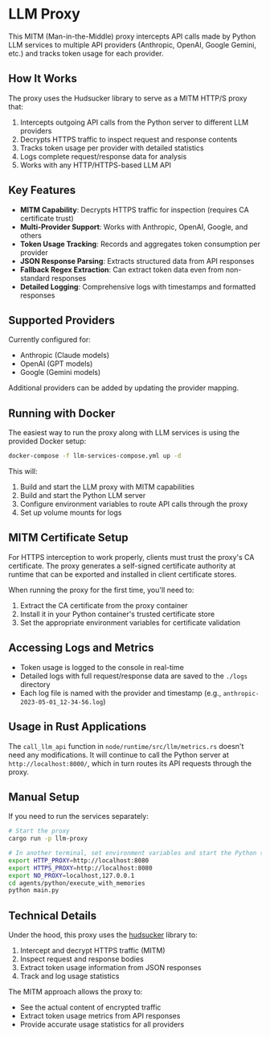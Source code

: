 # LLM Proxy

This MITM (Man-in-the-Middle) proxy intercepts API calls made by Python LLM services to multiple API providers (Anthropic, OpenAI, Google Gemini, etc.) and tracks token usage for each provider.

## How It Works

The proxy uses the Hudsucker library to serve as a MITM HTTP/S proxy that:

1. Intercepts outgoing API calls from the Python server to different LLM providers
2. Decrypts HTTPS traffic to inspect request and response contents
3. Tracks token usage per provider with detailed statistics
4. Logs complete request/response data for analysis
5. Works with any HTTP/HTTPS-based LLM API

## Key Features

- **MITM Capability**: Decrypts HTTPS traffic for inspection (requires CA certificate trust)
- **Multi-Provider Support**: Works with Anthropic, OpenAI, Google, and others
- **Token Usage Tracking**: Records and aggregates token consumption per provider
- **JSON Response Parsing**: Extracts structured data from API responses
- **Fallback Regex Extraction**: Can extract token data even from non-standard responses
- **Detailed Logging**: Comprehensive logs with timestamps and formatted responses

## Supported Providers

Currently configured for:

- Anthropic (Claude models)
- OpenAI (GPT models)
- Google (Gemini models)

Additional providers can be added by updating the provider mapping.

## Running with Docker

The easiest way to run the proxy along with LLM services is using the provided Docker setup:

```bash
docker-compose -f llm-services-compose.yml up -d
```

This will:
1. Build and start the LLM proxy with MITM capabilities
2. Build and start the Python LLM server
3. Configure environment variables to route API calls through the proxy
4. Set up volume mounts for logs

## MITM Certificate Setup

For HTTPS interception to work properly, clients must trust the proxy's CA certificate. The proxy generates a self-signed certificate authority at runtime that can be exported and installed in client certificate stores.

When running the proxy for the first time, you'll need to:

1. Extract the CA certificate from the proxy container
2. Install it in your Python container's trusted certificate store
3. Set the appropriate environment variables for certificate validation

## Accessing Logs and Metrics

- Token usage is logged to the console in real-time
- Detailed logs with full request/response data are saved to the `./logs` directory
- Each log file is named with the provider and timestamp (e.g., `anthropic-2023-05-01_12-34-56.log`)

## Usage in Rust Applications

The `call_llm_api` function in `node/runtime/src/llm/metrics.rs` doesn't need any modifications.
It will continue to call the Python server at `http://localhost:8000/`, which in turn routes its
API requests through the proxy.

## Manual Setup

If you need to run the services separately:

```bash
# Start the proxy
cargo run -p llm-proxy

# In another terminal, set environment variables and start the Python server
export HTTP_PROXY=http://localhost:8080
export HTTPS_PROXY=http://localhost:8080
export NO_PROXY=localhost,127.0.0.1
cd agents/python/execute_with_memories
python main.py
```

## Technical Details

Under the hood, this proxy uses the [hudsucker](https://github.com/omjadas/hudsucker) library to:
1. Intercept and decrypt HTTPS traffic (MITM)
2. Inspect request and response bodies
3. Extract token usage information from JSON responses
4. Track and log usage statistics

The MITM approach allows the proxy to:
- See the actual content of encrypted traffic
- Extract token usage metrics from API responses
- Provide accurate usage statistics for all providers